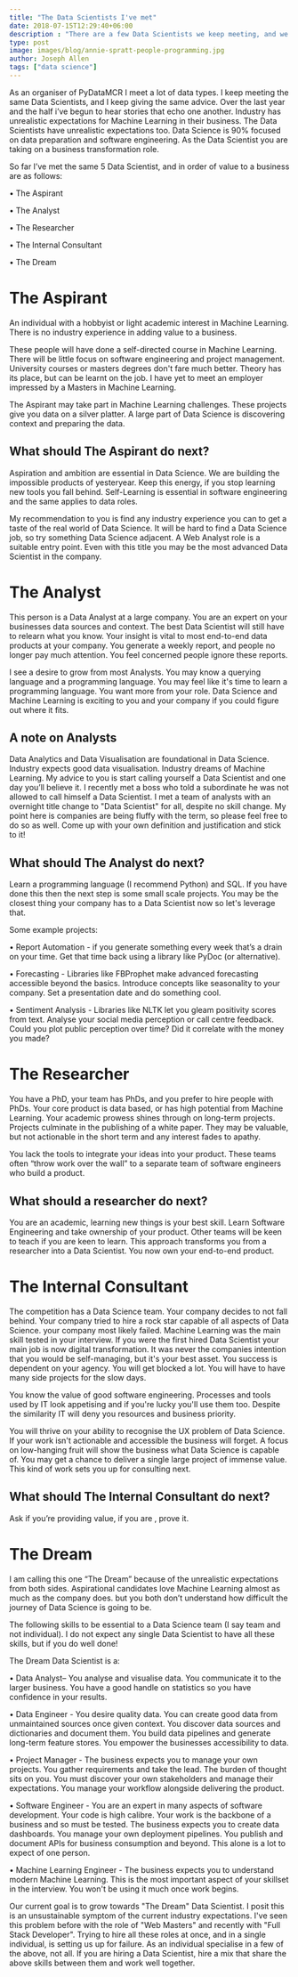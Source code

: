```yaml
---
title: "The Data Scientists I've met"
date: 2018-07-15T12:29:40+06:00
description : "There are a few Data Scientists we keep meeting, and we keep giving them the same advice."
type: post
image: images/blog/annie-spratt-people-programming.jpg
author: Joseph Allen
tags: ["data science"]
---
```

As an organiser of PyDataMCR I meet a lot of data types. I keep meeting the same Data Scientists, and I keep giving the same advice. Over the last year and the half i’ve begun to hear stories that echo one another. Industry has unrealistic expectations for Machine Learning in their business. The Data Scientists have unrealistic expectations too. Data Science is 90% focused on data preparation and software engineering. As the Data Scientist you are taking on a business transformation role.

So far I’ve met the same 5 Data Scientist, and in order of value to a business are as follows:

• The Aspirant

• The Analyst

• The Researcher

• The Internal Consultant

• The Dream

# The Aspirant

An individual with a hobbyist or light academic interest in Machine Learning. There is no industry experience in adding value to a business.

These people will have done a self-directed course in Machine Learning. There will be little focus on software engineering and project management. University courses or masters degrees don't fare much better. Theory has its place, but can be learnt on the job. I have yet to meet an employer impressed by a Masters in Machine Learning. 

The Aspirant may take part in Machine Learning challenges. These projects give you data on a silver platter. A large part of Data Science is discovering context and preparing the data.

## What should The Aspirant do next?

Aspiration and ambition are essential in Data Science. We are building the impossible products of yesteryear. Keep this energy, if you stop learning new tools you fall behind. Self-Learning is essential in software engineering and the same applies to data roles.

My recommendation to you is find any industry experience you can to get a taste of the real world of Data Science. It will be hard to find a Data Science job, so try something Data Science adjacent. A Web Analyst role is a suitable entry point. Even with this title you may be the most advanced Data Scientist in the company.

# The Analyst

This person is a Data Analyst at a large company. You are an expert on your businesses data sources and context. The best Data Scientist will still have to relearn what you know. Your insight is vital to most end-to-end data products at your company. You generate a weekly report, and people no longer pay much attention. You feel concerned people ignore these reports.

I see a desire to grow from most Analysts. You may know a querying language and a programming language. You may feel like it's time to learn a programming language. You want more from your role. Data Science and Machine Learning is exciting to you and your company if you could figure out where it fits.

## A note on Analysts
Data Analytics and Data Visualisation are foundational in Data Science. Industry expects good data visualisation. Industry dreams of Machine Learning.
My advice to you is start calling yourself a Data Scientist and one day you’ll believe it. I recently met a boss who told a subordinate he was not allowed to call himself a Data Scientist. I met a team of analysts with an overnight title change to "Data Scientist" for all, despite no skill change. My point here is companies are being fluffy with the term, so please feel free to do so as well. Come up with your own definition and justification and stick to it!

## What should The Analyst do next?

Learn a programming language (I recommend Python) and SQL. If you have done this then the next step is some small scale projects. You may be the closest thing your company has to a Data Scientist now so let's leverage that.

Some example projects:

• Report Automation - if you generate something every week that’s a drain on your time. Get that time back using a library like PyDoc (or alternative).

• Forecasting - Libraries like FBProphet make advanced forecasting accessible beyond the basics. Introduce concepts like seasonality to your company. Set a presentation date and do something cool.

• Sentiment Analysis - Libraries like NLTK let you gleam positivity scores from text. Analyse your social media perception or call centre feedback. Could you plot public perception over time? Did it correlate with the money you made? 

# The Researcher

You have a PhD, your team has PhDs, and you prefer to hire people with PhDs. Your core product is data based, or has high potential from Machine Learning. Your academic prowess shines through on long-term projects. Projects culminate in the publishing of a white paper. They may be valuable, but not actionable in the short term and any interest fades to apathy.

You lack the tools to integrate your ideas into your product. These teams often “throw work over the wall” to a separate team of software engineers who build a product.

## What should a researcher do next?
You are an academic, learning new things is your best skill. Learn Software Engineering and take ownership of your product. Other teams will be keen to teach if you are keen to learn. This approach transforms you from a researcher into a Data Scientist. You now own your end-to-end product.

# The Internal Consultant
The competition has a Data Science team. Your company decides to not fall behind. Your company tried to hire a rock star capable of all aspects of Data Science. your company most likely failed. Machine Learning was the main skill tested in your interview. If you were the first hired Data Scientist your main job is now digital transformation. It was never the companies intention that you would be self-managing, but it's your best asset. You success is dependent on your agency. You will get blocked a lot. You will have to have many side projects for the slow days.

You know the value of good software engineering. Processes and tools used by IT look appetising and if you're lucky you'll use them too. Despite the similarity IT will deny you resources and business priority.

You will thrive on your ability to recognise the UX problem of Data Science. If your work isn't actionable and accessible the business will forget. A focus on low-hanging fruit will show the business what Data Science is capable of. You may get a chance to deliver a single large project of immense value. This kind of work sets you up for consulting next. 

## What should The Internal Consultant do next?

Ask if you’re providing value, if you are , prove it.

# The Dream

I am calling this one “The Dream” because of the unrealistic expectations from both sides. Aspirational candidates love Machine Learning almost as much as the company does. but you both don’t understand how difficult the journey of Data Science is going to be.

The following skills to be essential to a Data Science team (I say team and not individual). I do not expect any single Data Scientist to have all these skills, but if you do well done!

The Dream Data Scientist is a:

• Data Analyst– You analyse and visualise data. You communicate it to the larger business. You have a good handle on statistics so you have confidence in your results.

• Data Engineer - You desire quality data. You can create good data from unmaintained sources once given context. You discover data sources and dictionaries and document them. You build data pipelines and generate long-term feature stores. You empower the businesses accessibility to data.

• Project Manager - The business expects you to manage your own projects. You gather requirements and take the lead. The burden of thought sits on you. You must discover your own stakeholders and manage their expectations. You manage your workflow alongside delivering the product.

• Software Engineer - You are an expert in many aspects of software development. Your code is high calibre. Your work is the backbone of a business and so must be tested. The business expects you to create data dashboards. You manage your own deployment pipelines. You publish and document APIs for business consumption and beyond. This alone is a lot to expect of one person.

• Machine Learning Engineer - The business expects you to understand modern Machine Learning. This is the most important aspect of your skillset in the interview. You won't be using it much once work begins.
      
Our current goal is to grow towards "The Dream" Data Scientist. I posit this is an unsustainable symptom of the current industry expectations. I've seen this problem before with the role of "Web Masters" and recently with "Full Stack Developer". Trying to hire all these roles at once, and in a single individual, is setting us up for failure. As an individual specialise in a few of the above, not all. If you are hiring a Data Scientist, hire a mix that share the above skills between them and work well together.
